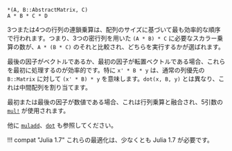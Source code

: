 ```
*(A, B::AbstractMatrix, C)
A * B * C * D
```

3つまたは4つの行列の連鎖乗算は、配列のサイズに基づいて最も効率的な順序で行われます。つまり、3つの密行列を用いた `(A * B) * C` に必要なスカラー乗算の数が、`A * (B * C)` のそれと比較され、どちらを実行するかが選ばれます。

最後の因子がベクトルであるか、最初の因子が転置ベクトルである場合、これらを最初に処理するのが効率的です。特に `x' * B * y` は、通常の列優先の `B::Matrix` に対して `(x' * B) * y` を意味します。`dot(x, B, y)` とは異なり、これは中間配列を割り当てます。

最初または最後の因子が数値である場合、これは行列乗算と融合され、5引数の [`mul!`](@ref) が使用されます。

他に [`muladd`](@ref)、[`dot`](@ref) も参照してください。

!!! compat "Julia 1.7"
    これらの最適化は、少なくとも Julia 1.7 が必要です。

